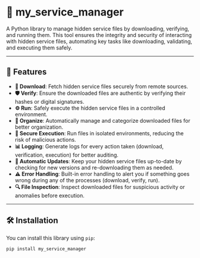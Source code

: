# 🔐 my_service_manager

A Python library to manage hidden service files by downloading, verifying, and running them. This tool ensures the integrity and security of interacting with hidden service files, automating key tasks like downloading, validating, and executing them safely.

---

## 🚀 Features

- **🔽 Download**: Fetch hidden service files securely from remote sources.
- **🛡️ Verify**: Ensure the downloaded files are authentic by verifying their hashes or digital signatures.
- **⚙️ Run**: Safely execute the hidden service files in a controlled environment.
- **📂 Organize**: Automatically manage and categorize downloaded files for better organization.
- **🔑 Secure Execution**: Run files in isolated environments, reducing the risk of malicious actions.
- **📊 Logging**: Generate logs for every action taken (download, verification, execution) for better auditing.
- **🔄 Automatic Updates**: Keep your hidden service files up-to-date by checking for new versions and re-downloading them as needed.
- **⚠️ Error Handling**: Built-in error handling to alert you if something goes wrong during any of the processes (download, verify, run).
- **🔍 File Inspection**: Inspect downloaded files for suspicious activity or anomalies before execution.
  
---

## 🛠️ Installation

You can install this library using `pip`:

```bash
pip install my_service_manager
